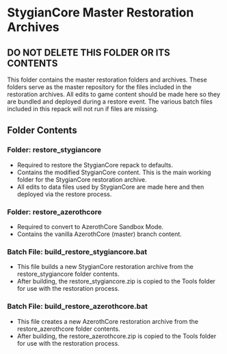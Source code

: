 # StygianCore Master Restoration Archives

## DO NOT DELETE THIS FOLDER OR ITS CONTENTS

This folder contains the master restoration folders and archives. These folders serve as the master repository for the files included in the restoration archives. All edits to game content should be made here so they are bundled and deployed during a restore event. The various batch files included in this repack will not run if files are missing.

## Folder Contents

### Folder: restore_stygiancore

- Required to restore the StygianCore repack to defaults.
- Contains the modified StygianCore content. This is the main working folder for the StygianCore restoration archive.
- All edits to data files used by StygianCore are made here and then deployed via the restore process.

### Folder: restore_azerothcore

- Required to convert to AzerothCore Sandbox Mode.
- Contains the vanilla AzerothCore (master) branch content.

### Batch File: build_restore_stygiancore.bat

- This file builds a new StygianCore restoration archive from the restore_stygiancore folder contents.
- After building, the restore_stygiancore.zip is copied to the Tools folder for use with the restoration process.

### Batch File: build_restore_azerothcore.bat

- This file creates a new AzerothCore restoration archive from the restore_azerothcore folder contents.
- After building, the restore_azerothcore.zip is copied to the Tools folder for use with the restoration process.